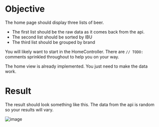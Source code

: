 # Objective
The home page should display three lists of beer.

- The first list should be the raw data as it comes back from the api.
- The second list should be sorted by IBU
- The third list should be grouped by brand

You will likely want to start in the HomeController. There are `// TODO:` comments sprinkled throughout to help you on your way.

The home view is already implemented. You just need to make the data work.

# Result
The result should look something like this. The data from the api is random so your results will vary.

![image](https://user-images.githubusercontent.com/103061331/161820017-4c3f7581-710c-4b3c-96a5-302711b3fd6d.png)
